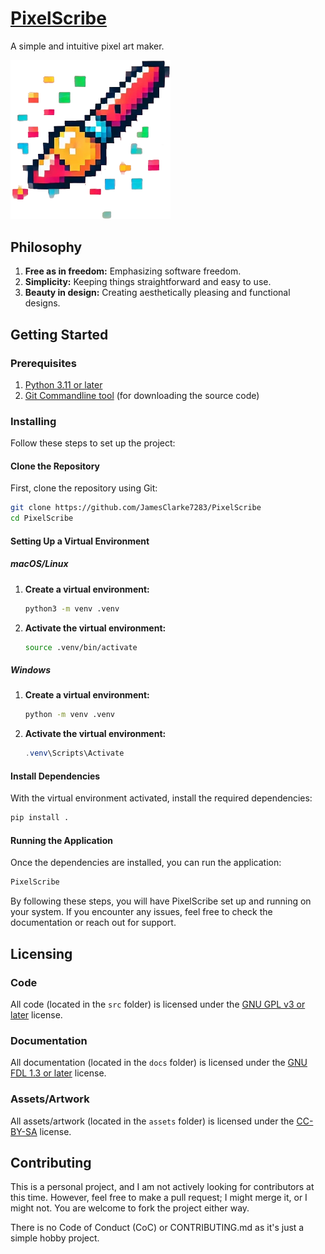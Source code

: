 # [PixelScribe](https://github.com/JamesClarke7283/PixelScribe)

A simple and intuitive pixel art maker.

<img src="assets/logo.webp" alt="PixelScribe Logo" width="256">

## Philosophy

1. **Free as in freedom:** Emphasizing software freedom.
2. **Simplicity:** Keeping things straightforward and easy to use.
3. **Beauty in design:** Creating aesthetically pleasing and functional designs.

## Getting Started

### Prerequisites

1. [Python 3.11 or later](https://www.python.org/downloads/)
2. [Git Commandline tool](https://git-scm.com/) (for downloading the source code)

### Installing

Follow these steps to set up the project:

#### Clone the Repository

First, clone the repository using Git:

```bash
git clone https://github.com/JamesClarke7283/PixelScribe
cd PixelScribe
```

#### Setting Up a Virtual Environment

##### macOS/Linux

1. **Create a virtual environment:**

    ```bash
    python3 -m venv .venv
    ```

2. **Activate the virtual environment:**

    ```bash
    source .venv/bin/activate
    ```

##### Windows

1. **Create a virtual environment:**

    ```bash
    python -m venv .venv
    ```

2. **Activate the virtual environment:**

    ```powershell
    .venv\Scripts\Activate
    ```

#### Install Dependencies

With the virtual environment activated, install the required dependencies:

```bash
pip install .
```

#### Running the Application

Once the dependencies are installed, you can run the application:

```bash
PixelScribe
```

By following these steps, you will have PixelScribe set up and running on your system. If you encounter any issues, feel free to check the documentation or reach out for support.

## Licensing

### Code
All code (located in the `src` folder) is licensed under the [GNU GPL v3 or later](./LICENSE.md) license.

### Documentation
All documentation (located in the `docs` folder) is licensed under the [GNU FDL 1.3 or later](./docs/LICENSE.md) license.

### Assets/Artwork
All assets/artwork (located in the `assets` folder) is licensed under the [CC-BY-SA](./assets/LICENSE) license.

## Contributing

This is a personal project, and I am not actively looking for contributors at this time. However, feel free to make a pull request; I might merge it, or I might not. You are welcome to fork the project either way.

There is no Code of Conduct (CoC) or CONTRIBUTING.md as it's just a simple hobby project.
